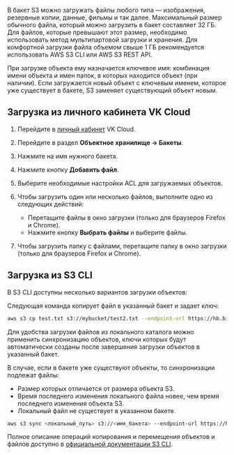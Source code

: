 В бакет S3 можно загружать файлы любого типа — изображения, резервные копии, данные, фильмы и так далее. Максимальный размер обычного файла, который можно загрузить в бакет составляет 32 ГБ. Для файлов, которые превышают этот размер, необходимо использовать метод мультипартовой загрузки и хранения. Для комфортной загрузки файла объемом свыше 1 ГБ рекомендуется использовать AWS S3 CLI или AWS S3 REST API.

<warn>

При загрузке объекта ему назначается ключевое имя: комбинация имени объекта и имен папок, в которых находится объект (при наличии). Если загружается новый объект с ключевым именем, которое уже существует в бакете, S3 заменяет существующий объект новым.

</warn>

## Загрузка из личного кабинета VK Cloud

1. Перейдите в [личный кабинет](https://mcs.mail.ru/app/) VK Cloud.
1. Перейдите в раздел **Объектное хранилище → Бакеты**.
1. Нажмите на имя нужного бакета.
1. Нажмите кнопку **Добавить файл**.
1. Выберите необходимые настройки ACL для загружаемых объектов.
1. Чтобы загрузить один или несколько файлов, выполните одно из следующих действий:

   - Перетащите файлы в окно загрузки (только для браузеров Firefox и Chrome).
   - Нажмите кнопку **Выбрать файлы** и выберите файлы.

1. Чтобы загрузить папку с файлами, перетащите папку в окно загрузки (только для браузеров Firefox и Chrome).

## Загрузка из S3 CLI

В S3 CLI доступны несколько вариантов загрузки объектов:

Следующая команда копирует файл в указанный бакет и задает ключ:

```bash
aws s3 cp test.txt s3://mybucket/test2.txt --endpoint-url https://hb.bizmrg.com
```

Для удобства загрузки файлов из локального каталога можно применить синхронизацию объектов, ключи которых будут автоматически созданы после завершения загрузки объектов в указанный бакет.

В случае, если в бакете уже существуют объекты, то синхронизации подлежат файлы:

- Размер которых отличается от размера объекта S3.
- Время последнего изменения локального файла новее, чем время последнего изменения объекта S3.
- Локальный файл не существует в указанном бакете.

```bash
aws s3 sync <локальный_путь> s3://<имя_бакета> --endpoint-url https://hb.bizmrg.com
```

Полное описание операций копирования и перемещения объектов и файлов доступно в [официальной документации S3 CLI](https://awscli.amazonaws.com/v2/documentation/api/latest/reference/s3/index.html#synopsis).
